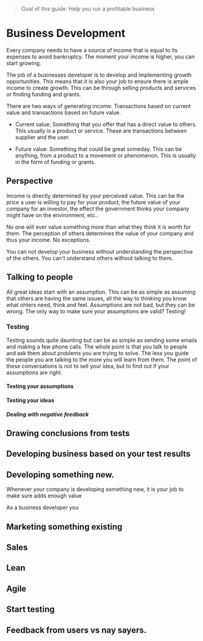 > Goal of this guide: Help you run a profitable business

# Business Development

Every company needs to have a source of income that is equal to its expenses to avoid bankruptcy. The moment your income is higher, you can start growing.

The job of a businesses developer is to  develop and implementing growth opportunities. This means that it is also your job to ensure there is ample income to create growth. This can be through selling products and services or finding funding and grants.

There are two ways of generating income. Transactions based on current value and transactions based on future value.

- Current value: Something that you offer that has a direct value to others. This usually is a product or service. These are transactions between supplier and the user.

- Future value: Something that could be great someday. This can be anything, from a product to a movement or phenomenon. This is usually in the form of funding or grants.

## Perspective

Income is directly determined by your perceived value. This can be the price a user  is willing to pay for your product, the future value of your company for an investor, the effect the government thinks your company might have on the environment, etc..

No one will ever value something more than what they think it is worth for them. The perception of others determines the value of your company and thus your income. No exceptions.

You can not develop your business without understanding the perspective of the others. You can't understand others without talking to them.

## Talking to people

All great ideas start with an assumption. This can be as simple as assuming that others are having the same issues, all the way to thinking you know what ohters need, think and feel. Assumptions are not bad, but they can be wrong. The only way to make sure your assumptions are valid? Testing!

### Testing

Testing sounds quite daunting but can be as simple as sending some emails and making a few phone calls. The whole point is that you talk to people and ask them about problems you are trying to solve. The less you guide the people you are talking to the more you will learn from them. The point of these conversations is not to sell your idea, but to find out if your assumptions are right.

#### Testing your assumptions

#### Testing your ideas

##### Dealing with negative feedback

## Drawing conclusions from tests

## Developing business based on your test results

## Developing something new.

Whenever your company is developing something new, it is your job to make sure adds enough value

As a business developer you

## Marketing something existing

## Sales

## Lean

## Agile

## Start testing

## Feedback from users vs nay sayers.
